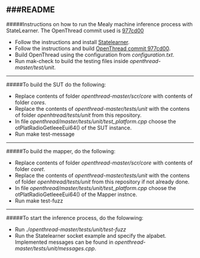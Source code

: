 ###README
----------------
#####Instructions on how to run the Mealy machine inference process with StateLearner. The OpenThread commit used is [977cd00](https://github.com/openthread/openthread/tree/977cd004bf1736204910ab66559ce3871da95ba3)

* Follow the instructions and install [Statelearner](https://github.com/jderuiter/statelearner).
* Follow the instructions and build [OpenThread commit 977cd00](https://github.com/openthread/openthread/tree/977cd004bf1736204910ab66559ce3871da95ba3).
* Build OpenThread using the configuration from *configuration.txt*.
* Run mak-check to build the testing files inside *openthread-master/test/unit*.

----------------------
#####To build the SUT do the following:

* Replace contents of folder *openthread-master/scr/core* with contents of folder *cores*.
* Replace the contents of *openthread-master/tests/unit* with the contens of folder *openhtread/tests/unit* from this repository.
* In file *openthread/master/tests/unit/test_platform.cpp* choose the otPlatRadioGetIeeeEui64() of the SUT instance.
* Run make test-message

--------------------------
#####To build the mapper, do the following:

* Replace contents of folder *openthread-master/scr/core* with contents of folder *coret*.
* Replace the contents of *openthread-master/tests/unit* with the contens of folder *openhtread/tests/unit* from this repository if not already done.
* In file *openthread/master/tests/unit/test_platform.cpp* choose the otPlatRadioGetIeeeEui64() of the Mapper instnce.
* Run make test-fuzz

-----------------------
#####To start the inference process, do the folowwing:
* Run *./openthread-master/tests/unit/test-fuzz*
* Run the Statelearner socket example and specify the alpabet. Implemented messages can be found in *openthread-master/tests/unit/messages.cpp*.